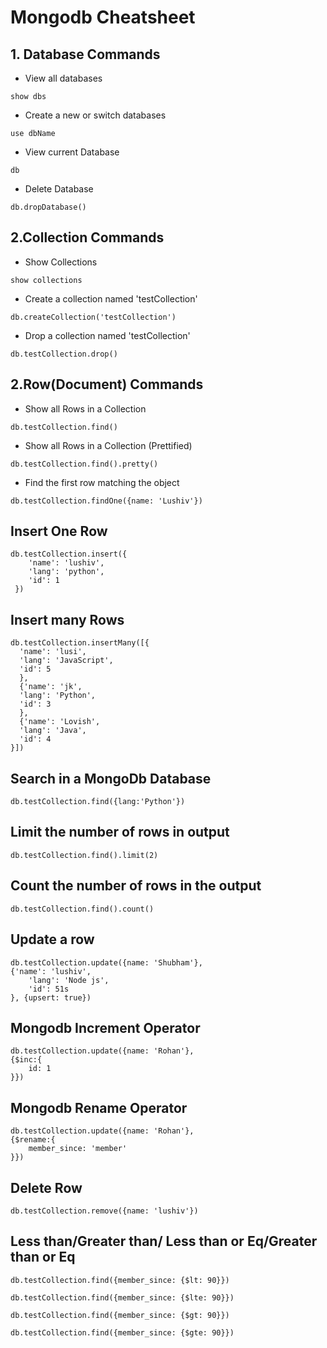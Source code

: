 # Mongodb Cheatsheet

## 1. Database Commands
- View all databases
```
show dbs
```
- Create a new or switch databases 
```
use dbName
```

- View current Database
```
db
```

- Delete Database 
```
db.dropDatabase()
```
## 2.Collection Commands
- Show Collections
```
show collections
```
- Create a collection named 'testCollection'
```
db.createCollection('testCollection')
```

- Drop a collection named 'testCollection'
```
db.testCollection.drop()
```

## 2.Row(Document) Commands
- Show all Rows in a Collection 
```
db.testCollection.find()
```
- Show all Rows in a Collection (Prettified)
```
db.testCollection.find().pretty()
```

- Find the first row matching the object
```
db.testCollection.findOne({name: 'Lushiv'})
```

## Insert One Row
```
db.testCollection.insert({
    'name': 'lushiv',
    'lang': 'python',
    'id': 1
 })
```

## Insert many Rows
  
  ```
  db.testCollection.insertMany([{
    'name': 'lusi',
    'lang': 'JavaScript',
    'id': 5
    }, 
    {'name': 'jk',
    'lang': 'Python',
    'id': 3
    },
    {'name': 'Lovish',
    'lang': 'Java',
    'id': 4
}])

  ```

## Search in a MongoDb Database
```
db.testCollection.find({lang:'Python'})
```
## Limit the number of rows in output
```
db.testCollection.find().limit(2)
```

## Count the number of rows in the output
```
db.testCollection.find().count()
```

## Update a row

```
db.testCollection.update({name: 'Shubham'},
{'name': 'lushiv',
    'lang': 'Node js',
    'id': 51s
}, {upsert: true})
```

## Mongodb Increment Operator
```
db.testCollection.update({name: 'Rohan'},
{$inc:{
    id: 1
}})
```


## Mongodb Rename Operator
```
db.testCollection.update({name: 'Rohan'},
{$rename:{
    member_since: 'member'
}})
```

## Delete Row 
```
db.testCollection.remove({name: 'lushiv'})
```

## Less than/Greater than/ Less than or Eq/Greater than or Eq
```
db.testCollection.find({member_since: {$lt: 90}})
```
```
db.testCollection.find({member_since: {$lte: 90}})

```
```
db.testCollection.find({member_since: {$gt: 90}})

```
```
db.testCollection.find({member_since: {$gte: 90}})

```